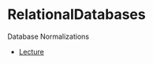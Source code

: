 # RelationalDatabases
Database Normalizations

- [Lecture](https://nyukataricourses.github.io/RelationalDatabases/RelationalDatabases.html)

